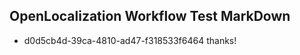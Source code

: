 ## OpenLocalization Workflow Test MarkDown
* d0d5cb4d-39ca-4810-ad47-f318533f6464 thanks!

<!--HONumber=Feb17_HO3-->



